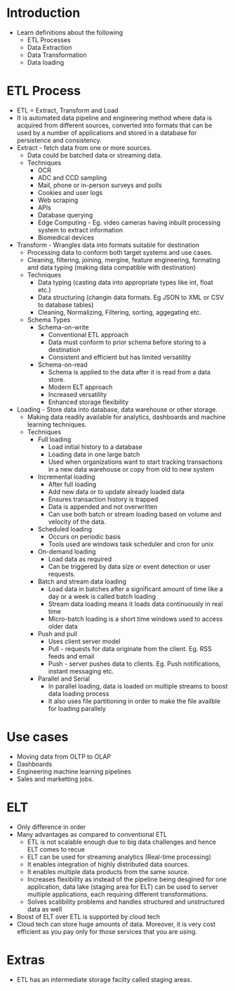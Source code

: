 # Introduction
* Learn definitions about the following
    * ETL Processes
    * Data Extraction
    * Data Transformation
    * Data loading

# ETL Process
* ETL = Extract, Transform and Load
* It is automated data pipeline and engineering method where data is acquired from different sources, converted into formats that can be used by a number of applications and stored in a database for persistence and consistency.
* Extract - fetch data from one or more sources.
    * Data could be batched data or streaming data.
    * Techniques
        * OCR
        * ADC and CCD sampling
        * Mail, phone or in-person surveys and polls
        * Cookies and user logs
        * Web scraping
        * APIs
        * Database querying
        * Edge Computing - Eg. video cameras having inbuilt processing system to extract information
        * Biomedical devices
* Transform - Wrangles data into formats suitable for destination
    * Processing data to conform both target systems and use cases.
    * Cleaning, filtering, joining, mergine, feature engineering, formating and data typing (making data compatible with destination)
    * Techniques
        * Data typing (casting data into appropriate types like int, float etc.)
        * Data structuring (changin data formats. Eg JSON to XML or CSV to database tables)
        * Cleaning, Normalizing, Filtering, sorting, aggegating etc.
    * Schema Types
        * Schema-on-write
            * Conventional ETL approach
            * Data must conform to prior schema before storing to a destination
            * Consistent and efficient but has limited versatility
        * Schema-on-read
            * Schema is applied to the data after it is read from a data store.
            * Modern ELT approach
            * Increased versatility
            * Enhanced storage flexibility
* Loading - Store data into database, data warehouse or other storage.
    * Making data readily available for analytics, dashboards and machine learning techniques.
    * Techniques
        * Full loading
            * Load initial history to a database
            * Loading data in one large batch
            * Used when organizations want to start tracking transactions in a new data warehouse or copy from old to new system
        * Incremental loading
            * After full loading
            * Add new data or to update already loaded data
            * Ensures transaction history is trapped
            * Data is appended and not overwritten
            * Can use both batch or stream loading based on volume and velocity of the data.
        * Scheduled loading
            * Occurs on periodic basis
            * Tools used are windows task scheduler and cron for unix
        * On-demand loading
            * Load data as required
            * Can be triggered by data size or event detection or user requests.
        * Batch and stream data loading
            * Load data in batches after a significant amount of time like a day or a week is called batch loading
            * Stream data loading means it loads data continuously in real time
            * Micro-batch loading is a short time windows used to access older data
        * Push and pull
            * Uses client server model
            * Pull - requests for data originate from the client. Eg. RSS feeds and email
            * Push - server pushes data to clients. Eg. Push notifications, instant messaging etc.
        * Parallel and Serial
            * In parallel loading, data is loaded on multiple streams to boost data loading process
            * It also uses file partitioning in order to make the file availble for loading parallely

# Use cases
* Moving data from OLTP to OLAP
* Dashboards
* Engineering machine learning pipelines
* Sales and marketting jobs.

# ELT
* Only difference in order
* Many advantages as compared to conventional ETL
    * ETL is not scalable enough due to big data challenges and hence ELT comes to recue
    * ELT can be used for streaming analytics (Real-time processing)
    * It enables integration of highly distributed data sources.
    * It enables multiple data products from the same source.
    * Increases flexibility as instead of the pipeline being desgined for one application, data lake (staging area for ELT) can be used to server multiple applications, each requiring different transformations.
    * Solves scalibility problems and handles structured and unstructured data as well
* Boost of ELT over ETL is supported by cloud tech
* Cloud tech can store huge amounts of data. Moreover, it is very cost efficient as you pay only for those services that you are using.

# Extras
* ETL has an intermediate storage facilty called staging areas.